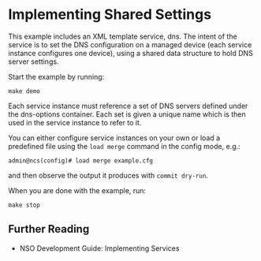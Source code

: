 Implementing Shared Settings
============================

This example includes an XML template service, dns. The intent of the
service is to set the DNS configuration on a managed device (each service
instance configures one device), using a shared data structure to hold DNS
server settings.

Start the example by running:

    make demo

Each service instance must reference a set of DNS servers defined under the
dns-options container. Each set is given a unique name which is then used
in the service instance to refer to it.

You can either configure service instances on your own or load a predefined
file using the `load merge` command in the config mode, e.g.:

    admin@ncs(config)# load merge example.cfg

and then observe the output it produces with `commit dry-run`.

When you are done with the example, run:

    make stop

Further Reading
---------------

+ NSO Development Guide: Implementing Services
